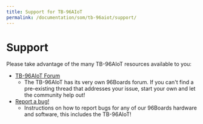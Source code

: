 ```yaml
---
title: Support for TB-96AIoT
permalink: /documentation/som/tb-96aiot/support/
---
```

# Support

Please take advantage of the many TB-96AIoT resources available to you:

- [TB-96AIoT Forum](https://discuss.96boards.org/c/products/tb-96aiot)
   - The TB-96AIoT has its very own 96Boards forum. If you can't find a pre-existing thread that addresses your issue, start your own and let the community help out!
- [Report a bug!](../../../Extras/Report_a_bug/)
   - Instructions on how to report bugs for any of our 96Boards hardware and software, this includes the TB-96AIoT!
